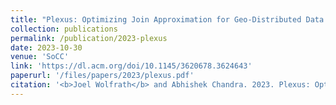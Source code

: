```yaml
---
title: "Plexus: Optimizing Join Approximation for Geo-Distributed Data Analytics"
collection: publications
permalink: /publication/2023-plexus
date: 2023-10-30
venue: 'SoCC'
link: 'https://dl.acm.org/doi/10.1145/3620678.3624643'
paperurl: '/files/papers/2023/plexus.pdf'
citation: '<b>Joel Wolfrath</b> and Abhishek Chandra. 2023. Plexus: Optimizing Join Approximation for Geo-Distributed Data Analytics. <i>14th ACM Symposium on Cloud Computing (SoCC 2023)</i>.'
---
```

